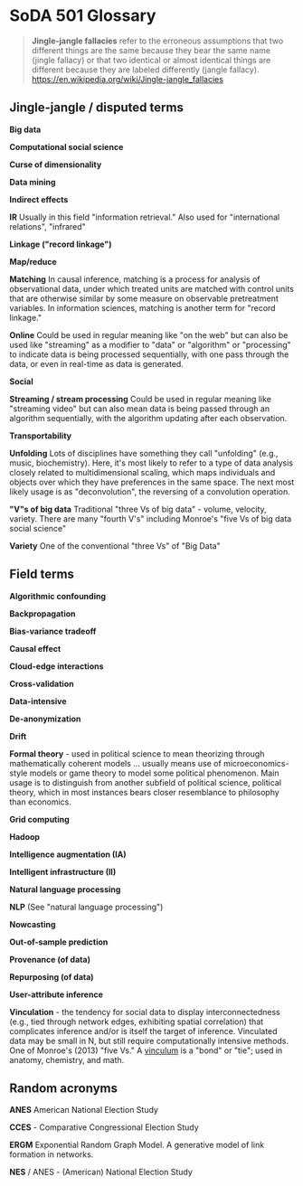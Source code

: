 # SoDA 501 Glossary

> **Jingle-jangle fallacies** refer to the erroneous assumptions that two different things are the same because they bear the same name (jingle fallacy) or that two identical or almost identical things are different because they are labeled differently (jangle fallacy). <https://en.wikipedia.org/wiki/Jingle-jangle_fallacies>


## Jingle-jangle / disputed terms


**Big data**


**Computational social science**


**Curse of dimensionality**


**Data mining**


**Indirect effects**


**IR** Usually in this field "information retrieval." Also used for "international relations", "infrared"


**Linkage ("record linkage")**


**Map/reduce**


**Matching** In causal inference, matching is a process for analysis of observational data, under which treated units are matched with control units that are otherwise similar by some measure on observable pretreatment variables. In information sciences, matching is another term for "record linkage."


**Online** Could be used in regular meaning like "on the web" but can also be used like "streaming" as a modifier to "data" or "algorithm" or "processing" to indicate data is being processed sequentially, with one pass through the data, or even in real-time as data is generated.


**Social**


**Streaming / stream processing** Could be used in regular meaning like "streaming video" but can also mean data is being passed through an algorithm sequentially, with the algorithm updating after each observation.


**Transportability**


**Unfolding** Lots of disciplines have something they call "unfolding" (e.g., music, biochemistry). Here, it's most likely to refer to a type of data analysis closely related to multidimensional scaling, which maps individuals and objects over which they have preferences in the same space. The next most likely usage is as "deconvolution", the reversing of a convolution operation.


**"V"s of big data** Traditional "three Vs of big data" - volume, velocity, variety. There are many "fourth V's" including Monroe's "five Vs of big data social science"


**Variety** One of the conventional "three Vs" of "Big Data"



## Field terms

**Algorithmic confounding**


**Backpropagation**


**Bias-variance tradeoff**


**Causal effect**


**Cloud-edge interactions**


**Cross-validation**


**Data-intensive**


**De-anonymization**


**Drift**


**Formal theory** - used in political science to mean theorizing through mathematically coherent models ... usually means use of microeconomics-style models or game theory to model some political phenomenon. Main usage is to distinguish from another subfield of political science, political theory, which in most instances bears closer resemblance to philosophy than economics. 


**Grid computing**


**Hadoop**


**Intelligence augmentation (IA)**


**Intelligent infrastructure (II)**


**Natural language processing**


**NLP** (See "natural language processing")


**Nowcasting**


**Out-of-sample prediction**


**Provenance (of data)**


**Repurposing (of data)**


**User-attribute inference**


**Vinculation** - the tendency for social data to display interconnectedness (e.g., tied through network edges, exhibiting spatial correlation) that complicates inference and/or is itself the target of inference. Vinculated data may be small in N, but still require computationally intensive methods. One of Monroe's (2013) "five Vs." A [vinculum](https://www.dictionary.com/browse/vincula) is a "bond" or "tie"; used in anatomy, chemistry, and math.


## Random acronyms

**ANES** American National Election Study

**CCES** - Comparative Congressional Election Study

**ERGM** Exponential Random Graph Model. A generative model of link formation in networks.

**NES** / ANES - (American) National Election Study

